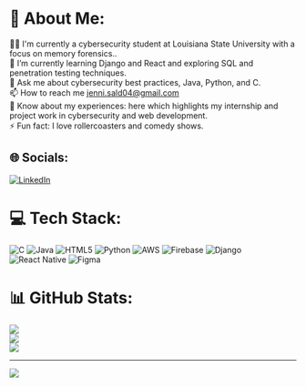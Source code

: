 # 💫 About Me:
👩‍💻 I'm currently a cybersecurity student at Louisiana State University with a focus on memory forensics.. <br>🌱 I’m currently learning Django and React and exploring SQL and penetration testing techniques.<br>💬 Ask me about cybersecurity best practices, Java, Python, and C.<br>📫 How to reach me jenni.sald04@gmail.com<br>📄 Know about my experiences: here which highlights my internship and project work in cybersecurity and web development.<br>⚡ Fun fact: I love rollercoasters and comedy shows.


## 🌐 Socials:
[![LinkedIn](https://img.shields.io/badge/LinkedIn-%230077B5.svg?logo=linkedin&logoColor=white)](https://linkedin.com/in/https://www.linkedin.com/in/jennifermariesaldana/) 

# 💻 Tech Stack:
![C](https://img.shields.io/badge/c-%2300599C.svg?style=for-the-badge&logo=c&logoColor=white) ![Java](https://img.shields.io/badge/java-%23ED8B00.svg?style=for-the-badge&logo=openjdk&logoColor=white) ![HTML5](https://img.shields.io/badge/html5-%23E34F26.svg?style=for-the-badge&logo=html5&logoColor=white) ![Python](https://img.shields.io/badge/python-3670A0?style=for-the-badge&logo=python&logoColor=ffdd54) ![AWS](https://img.shields.io/badge/AWS-%23FF9900.svg?style=for-the-badge&logo=amazon-aws&logoColor=white) ![Firebase](https://img.shields.io/badge/firebase-%23039BE5.svg?style=for-the-badge&logo=firebase) ![Django](https://img.shields.io/badge/django-%23092E20.svg?style=for-the-badge&logo=django&logoColor=white) ![React Native](https://img.shields.io/badge/react_native-%2320232a.svg?style=for-the-badge&logo=react&logoColor=%2361DAFB) ![Figma](https://img.shields.io/badge/figma-%23F24E1E.svg?style=for-the-badge&logo=figma&logoColor=white)
# 📊 GitHub Stats:
![](https://github-readme-stats.vercel.app/api?username=Jennifersaldana&theme=tokyonight&hide_border=false&include_all_commits=true&count_private=true)<br/>
![](https://github-readme-streak-stats.herokuapp.com/?user=Jennifersaldana&theme=tokyonight&hide_border=false)<br/>
![](https://github-readme-stats.vercel.app/api/top-langs/?username=Jennifersaldana&theme=tokyonight&hide_border=false&include_all_commits=true&count_private=true&layout=compact)

---
[![](https://visitcount.itsvg.in/api?id=Jennifersaldana&icon=0&color=0)](https://visitcount.itsvg.in)

<!-- Proudly created with GPRM ( https://gprm.itsvg.in ) -->
